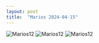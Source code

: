 ```yaml
---
layout: post
title:  "Marios 2024-04-15"
---
```



![Marios12]({{site.baseurl}}/assets/marios12.jpg)
![Marios12]({{site.baseurl}}/assets/marios12_.jpg)
![Marios12]({{site.baseurl}}/assets/marios12__.jpg)
